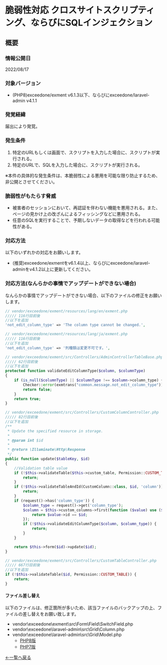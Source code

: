 # 脆弱性対応 クロスサイトスクリプティング、ならびにSQLインジェクション

## 概要

### 情報公開日
2022/08/17

### 対象バージョン
- (PHP8)exceedone/exment v6.1.3以下、ならびにexceedone/laravel-admin v4.1.1  


### 発覚経緯
届出により発覚。

### 発生条件
1. 特定のURLもしくは画面で、スクリプトを入力した場合に、スクリプトが実行される。  
1. 特定のURLで、SQLを入力した場合に、スクリプトが実行される。  

※本件の具体的な発生条件は、本脆弱性による悪用を可能な限り防止するため、非公開とさせてください。

### 脆弱性がもたらす脅威
- 被害者のセッションにおいて、再認証を伴わない機能を悪用される。また、ページの見かけ上の改ざんによるフィッシングなどに悪用される。  
- 任意のSQLを実行することで、予期しないデータの取得などを行われる可能性がある。


### 対応方法
以下のいずれかの対応をお願いします。

- (推奨)exceedone/exmentをv6.1.4以上、ならびにexceedone/laravel-adminをv4.1.2以上に更新してください。

### 対応方法(なんらかの事情でアップデートができない場合)
なんらかの事情でアップデートができない場合、以下のファイルの修正をお願いします。

``` php
// vendor/exceedone/exment/resources/lang/en/exment.php
///// 116行目前後
//以下を追加
'not_edit_column_type' => 'The column type cannot be changed.',
```

``` php
// vendor/exceedone/exment/resources/lang/ja/exment.php
///// 116行目前後
//以下を追加
'not_edit_column_type' => '列種類は変更不可です。',
```

``` php
// vendor/exceedone/exment/src/Controllers/AdminControllerTableBase.php
///// 62行目前後
//以下を追加
protected function validateEditColumnType($column, $columnType)
{
    if (is_null($columnType) || $columnType !== $column->column_type) {
        Checker::error(exmtrans("common.message.not_edit_column_type"));
        return false;
    }
    return true;
}
```

``` php
// vendor/exceedone/exment/src/Controllers/CustomColumnController.php
///// 82行目前後
//以下を追加
/**
 * Update the specified resource in storage.
 *
 * @param int $id
 *
 * @return \Illuminate\Http\Response
 */
public function update($tableKey, $id)
{   
    //Validation table value
    if (!$this->validateTable($this->custom_table, Permission::CUSTOM_TABLE)) {
        return;
    }
    if (!$this->validateTableAndId(CustomColumn::class, $id, 'column')) {
        return;
    }
    if (request()->has('column_type')) {
        $column_type = request()->get('column_type');
        $column = $this->custom_columns->first(function ($value) use ($id) {
            return $value->id == $id;
        });
        if (!$this->validateEditColumnType($column, $column_type)) {
            return;
        }
    }

    return $this->form($id)->update($id);
}
```

``` php
// vendor/exceedone/exment/src/Controllers/CustomTableController.php
///// 667行目前後
//以下を追加
if (!$this->validateTable($id, Permission::CUSTOM_TABLE)) {
    return;
}
```

#### ファイル差し替え
以下のファイルは、修正箇所が多いため、該当ファイルのバックアップの上、ファイルの差し替えをお願い致します。
- vendor\exceedone\exment\src\Form\Field\SwitchField.php
- vendor\exceedone\laravel-admin\src\Grid\Column.php
- vendor\exceedone\laravel-admin\src\Grid\Model.php
    - [PHP8版](https://exment.net/downloads/weakness/20220819/php8.zip)
    - [PHP7版](https://exment.net/downloads/weakness/20220819/php7.zip)


  
[←一覧へ戻る](/ja/patch_weakness)